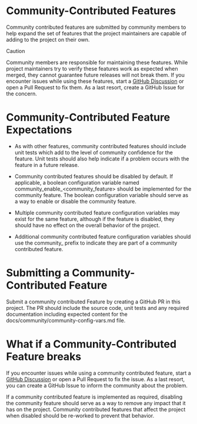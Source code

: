 # Community-Contributed Features

Community contributed features are submitted by community members to help expand the set of features that the project maintainers are capable of adding to the project on their own. 

> [!CAUTION]
> Community members are responsible for maintaining these features. While project maintainers try to verify these features work as expected when merged, they cannot guarantee future releases will not break them. If you encounter issues while using these features, start a [GitHub Discussion](https://github.com/sassoftware/viya4-iac-gcp/discussions) or open a Pull Request to fix them. As a last resort, create a GitHub Issue for the concern.

# Community-Contributed Feature Expectations

- As with other features, community contributed features should include unit tests which add to the level of community confidence for the feature. Unit tests should also help indicate if a problem occurs with the feature in a future release.

- Community contributed features should be disabled by default. If applicable, a boolean configuration variable named community_enable_<community_feature> should be implemented for the community feature. The boolean configuration variable should serve as a way to enable or disable the community feature.

- Multiple community contributed feature configuration variables may exist for the same feature, although if the feature is disabled, they should have no effect on the overall behavior of the project.

- Additional community contributed feature configuration variables should use the community_ prefix to indicate they are part of a community contributed feature.

# Submitting a Community-Contributed Feature

Submit a community contributed Feature by creating a GitHub PR in this project. The PR should include the source code, unit tests and any required documentation including expected content for the docs/community/community-config-vars.md file.

# What if a Community-Contributed Feature breaks

If you encounter issues while using a community contributed feature, start a [GitHub Discussion](https://github.com/sassoftware/viya4-iac-gcp/discussions) or open a Pull Request to fix the issue. As a last resort, you can create a GitHub Issue to inform the community about the problem.

If a community contributed feature is implemented as required, disabling the community feature should serve as a way to remove any impact that it has on the project. Community contributed features that affect the project when disabled should be re-worked to prevent that behavior.